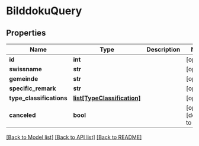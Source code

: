 # BilddokuQuery

## Properties
Name | Type | Description | Notes
------------ | ------------- | ------------- | -------------
**id** | **int** |  | [optional] 
**swissname** | **str** |  | [optional] 
**gemeinde** | **str** |  | [optional] 
**specific_remark** | **str** |  | [optional] 
**type_classifications** | [**list[TypeClassification]**](TypeClassification.md) |  | [optional] 
**canceled** | **bool** |  | [optional] [default to False]

[[Back to Model list]](../README.md#documentation-for-models) [[Back to API list]](../README.md#documentation-for-api-endpoints) [[Back to README]](../README.md)

